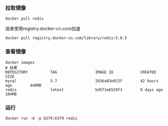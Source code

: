 ### 拉取镜像

```shell
docker pull redis
```

或者使用registry.docker-cn.com加速

```shell
docker pull registry.docker-cn.com/library/redis:5.0.5
```

### 查看镜像

```shell
docker images
# 结果
REPOSITORY          TAG                 IMAGE ID            CREATED             SIZE
mysql               5.7                 2836a03e922f        42 hours ago        448MB
redis               latest              bd571e6529f3        8 days ago          104MB
```

### 运行

```shell
docker run -d -p 6379:6379 redis
```

